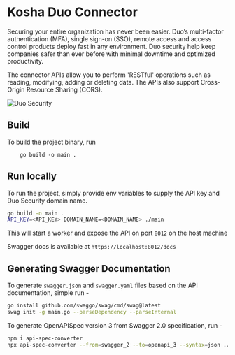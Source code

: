 
# Kosha Duo Connector

Securing your entire organization has never been easier. Duo’s multi-factor authentication (MFA), single sign-on (SSO), remote access and access control products deploy fast in any environment. 
Duo security help keep companies safer than ever before with minimal downtime and optimized productivity.

The connector APIs allow you to perform 'RESTful' operations such as reading, modifying, adding or deleting data. The APIs also support Cross-Origin Resource Sharing (CORS).

![Duo Security](images/duosecurity.jpg)

## Build

To build the project binary, run
```
    go build -o main .

```

## Run locally

To run the project, simply provide env variables to supply the API key and Duo Security domain name.


```bash
go build -o main .
API_KEY=<API_KEY> DOMAIN_NAME=<DOMAIN_NAME> ./main
```

This will start a worker and expose the API on port `8012` on the host machine

Swagger docs is available at `https://localhost:8012/docs`

## Generating Swagger Documentation

To generate `swagger.json` and `swagger.yaml` files based on the API documentation, simple run -

```bash
go install github.com/swaggo/swag/cmd/swag@latest
swag init -g main.go --parseDependency --parseInternal
```

To generate OpenAPISpec version 3 from Swagger 2.0 specification, run -

```bash
npm i api-spec-converter
npx api-spec-converter --from=swagger_2 --to=openapi_3 --syntax=json ./docs/swagger.json > openapi.json
```
